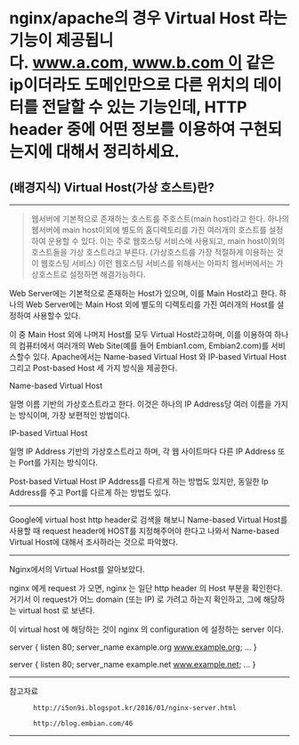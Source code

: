 nginx/apache의 경우 Virtual Host 라는 기능이 제공됩니다. www.a.com, www.b.com 이 같은 ip이더라도 도메인만으로 다른 위치의 데이터를 전달할 수 있는 기능인데, HTTP header 중에 어떤 정보를 이용하여 구현되는지에 대해서 정리하세요.
=====

## (배경지식) Virtual Host(가상 호스트)란?

----

> 웹서버에 기본적으로 존재하는 호스트를 주호스트(main host)라고 한다. 하나의 웹서버에 main host이외에 별도의 홈디렉토리를 가진 여러개의 호스트를 설정하여 운용할 수 있다. 이는 주로 웹호스팅 서비스에 사용되고, main host이외의 호스트들을 가상 호스트라고 부른다. (가상호스트를 가장 적절하게 이용하는 것이 웹호스팅 서비스) 이런 웹호스팅 서비스를 위해서는 아파치 웹서버에서는 가상호스트로 설정하면 해결가능하다.

Web Server에는 기본적으로 존재하는 Host가 있으며, 이를 Main Host라고 한다.
하나의 Web Server에는 Main Host 외에 별도의 디렉토리를 가진 여러개의 Host를 설정하여 사용할수 있다.

  이 중 Main Host 외에 나머지 Host를 모두 Virtual Host라고하며, 
  이를 이용하여 하나의 컴퓨터에서 여러개의 Web Site(예를 들어 Embian1.com, Embian2.com)를 서비스할수 있다.
  Apache에서는 Name-based Virtual Host 와 IP-based Virtual Host 그리고 Post-based Host 세 가지 방식을 제공한다. 

  Name-based Virtual Host 

  일명 이름 기반의 가상호스트라고 한다. 이것은 하나의 IP Address당 여러 이름을 가지는 방식이며, 가장 보편적인 방법이다. 

  IP-based Virtual Host

  일명 IP Address 기반의 가상호스트라고 하며, 각 웹 사이트마다 다른 IP Address 또는 Port를 가지는 방식이다. 

  Post-based Virtual Host
IP Address를 다르게 하는 방법도 있지만, 동일한 Ip Address를 주고 Port를 다르게 하는 방법도 있다. 

-----

Google에 virtual host http header로 검색을 해보니 Name-based Virtual Host를 사용할 때 
request header에 HOST를 지정해주어야 한다고 나와서 Name-based Virtual Host에 대해서 조사하라는 것으로 파악했다.

----

Nginx에서의 Virtual Host를 알아보았다.

nginx 에게 request 가 오면, nginx 는 일단 http header 의 Host 부분을 확인한다.
거기서 이 request가 어느 domain (또는 IP) 로 가려고 하는지 확인하고, 그에 해당하는 virtual host 로 보낸다.

이 virtual host 에 해당하는 것이 nginx 의 configuration 에 설정하는 server 이다.
 
server {
    listen      80;
    server_name example.org www.example.org;
    ...
}

server {
    listen      80;
    server_name example.net www.example.net;
    ...
}

---

참고자료 

          http://i5on9i.blogspot.kr/2016/01/nginx-server.html

          http://blog.embian.com/46

---




